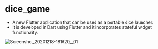 # dice_game

- A new Flutter application that can be used as a portable dice launcher. 
- It is developed in Dart using Flutter and it incorporates stateful widget functionality.

![Screenshot_20201218-181620__01](https://user-images.githubusercontent.com/48805315/102616285-517f6700-415d-11eb-82ac-89609976c0f7.jpg)


